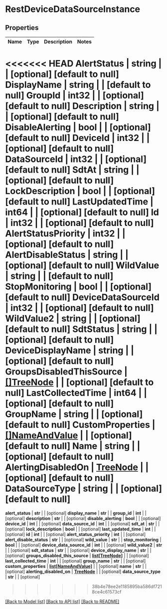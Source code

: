 # RestDeviceDataSourceInstance

## Properties
Name | Type | Description | Notes
------------ | ------------- | ------------- | -------------
<<<<<<< HEAD
**AlertStatus** | **string** |  | [optional] [default to null]
**DisplayName** | **string** |  | [default to null]
**GroupId** | **int32** |  | [optional] [default to null]
**Description** | **string** |  | [optional] [default to null]
**DisableAlerting** | **bool** |  | [optional] [default to null]
**DeviceId** | **int32** |  | [optional] [default to null]
**DataSourceId** | **int32** |  | [optional] [default to null]
**SdtAt** | **string** |  | [optional] [default to null]
**LockDescription** | **bool** |  | [optional] [default to null]
**LastUpdatedTime** | **int64** |  | [optional] [default to null]
**Id** | **int32** |  | [optional] [default to null]
**AlertStatusPriority** | **int32** |  | [optional] [default to null]
**AlertDisableStatus** | **string** |  | [optional] [default to null]
**WildValue** | **string** |  | [default to null]
**StopMonitoring** | **bool** |  | [optional] [default to null]
**DeviceDataSourceId** | **int32** |  | [optional] [default to null]
**WildValue2** | **string** |  | [optional] [default to null]
**SdtStatus** | **string** |  | [optional] [default to null]
**DeviceDisplayName** | **string** |  | [optional] [default to null]
**GroupsDisabledThisSource** | [**[]TreeNode**](TreeNode.md) |  | [optional] [default to null]
**LastCollectedTime** | **int64** |  | [optional] [default to null]
**GroupName** | **string** |  | [optional] [default to null]
**CustomProperties** | [**[]NameAndValue**](NameAndValue.md) |  | [optional] [default to null]
**Name** | **string** |  | [optional] [default to null]
**AlertingDisabledOn** | [**TreeNode**](TreeNode.md) |  | [optional] [default to null]
**DataSourceType** | **string** |  | [optional] [default to null]
=======
**alert_status** | **str** |  | [optional] 
**display_name** | **str** |  | 
**group_id** | **int** |  | [optional] 
**description** | **str** |  | [optional] 
**disable_alerting** | **bool** |  | [optional] 
**device_id** | **int** |  | [optional] 
**data_source_id** | **int** |  | [optional] 
**sdt_at** | **str** |  | [optional] 
**lock_description** | **bool** |  | [optional] 
**last_updated_time** | **int** |  | [optional] 
**id** | **int** |  | [optional] 
**alert_status_priority** | **int** |  | [optional] 
**alert_disable_status** | **str** |  | [optional] 
**wild_value** | **str** |  | 
**stop_monitoring** | **bool** |  | [optional] 
**device_data_source_id** | **int** |  | [optional] 
**wild_value2** | **str** |  | [optional] 
**sdt_status** | **str** |  | [optional] 
**device_display_name** | **str** |  | [optional] 
**groups_disabled_this_source** | [**list[TreeNode]**](TreeNode.md) |  | [optional] 
**last_collected_time** | **int** |  | [optional] 
**group_name** | **str** |  | [optional] 
**custom_properties** | [**list[NameAndValue]**](NameAndValue.md) |  | [optional] 
**name** | **str** |  | [optional] 
**alerting_disabled_on** | [**TreeNode**](TreeNode.md) |  | [optional] 
**data_source_type** | **str** |  | [optional] 
>>>>>>> 38b4e78ee2e1185895ba586df7218ce4c61573cf

[[Back to Model list]](../README.md#documentation-for-models) [[Back to API list]](../README.md#documentation-for-api-endpoints) [[Back to README]](../README.md)


